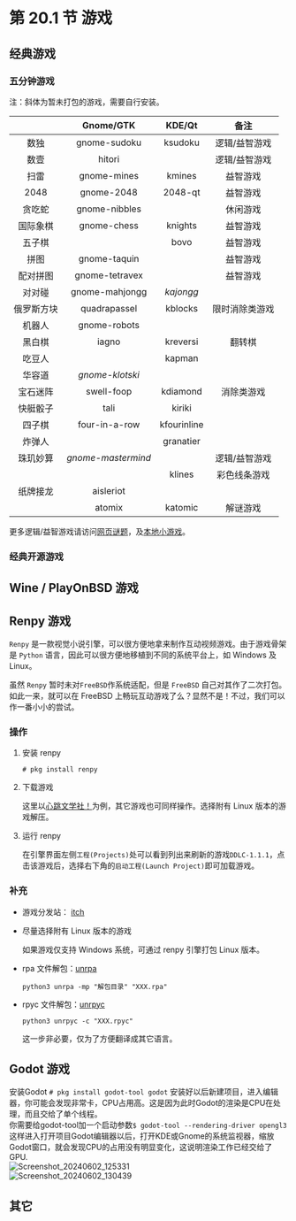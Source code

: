 # 第 20.1 节 游戏

## 经典游戏

### 五分钟游戏

注：斜体为暂未打包的游戏，需要自行安装。

|            |     Gnome/GTK      |   KDE/Qt    |      备注      |
| :--------: | :----------------: | :---------: | :------------: |
|    数独    |    gnome-sudoku    |   ksudoku   | 逻辑/益智游戏  |
|    数壹    |       hitori       |             | 逻辑/益智游戏  |
|    扫雷    |    gnome-mines     |   kmines    |    益智游戏    |
|    2048    |     gnome-2048     |   2048-qt   |    益智游戏    |
|   贪吃蛇   |   gnome-nibbles    |             |    休闲游戏    |
|  国际象棋  |    gnome-chess     |   knights   |    益智游戏    |
|   五子棋   |                    |    bovo     |    益智游戏    |
|    拼图    |    gnome-taquin    |             |    益智游戏    |
|  配对拼图  |   gnome-tetravex   |             |    益智游戏    |
|   对对碰   |   gnome-mahjongg   |  _kajongg_  |                |
| 俄罗斯方块 |    quadrapassel    |   kblocks   | 限时消除类游戏 |
|   机器人   |    gnome-robots    |             |                |
|   黑白棋   |       iagno        |  kreversi   |     翻转棋     |
|   吃豆人   |                    |   kapman    |                |
|   华容道   |  _gnome-klotski_   |             |                |
|  宝石迷阵  |     swell-foop     |  kdiamond   |   消除类游戏   |
|  快艇骰子  |        tali        |   kiriki    |                |
|   四子棋   |   four-in-a-row    | kfourinline |                |
|   炸弹人   |                    |  granatier  |                |
|  珠玑妙算  | _gnome-mastermind_ |             | 逻辑/益智游戏  |
|            |                    |   klines    |  彩色线条游戏  |
|  纸牌接龙  |     aisleriot      |             |                |
|            |       atomix       |   katomic   |    解谜游戏    |

更多逻辑/益智游戏请访问[网页谜题](https://cn.puzzle-sudoku.com/)，及[本地小游戏](https://gottcode.org/)。

### 经典开源游戏

## Wine / PlayOnBSD 游戏

## Renpy 游戏

`Renpy` 是一款视觉小说引擎，可以很方便地拿来制作互动视频游戏。由于游戏骨架是 `Python` 语言，因此可以很方便地移植到不同的系统平台上，如 Windows 及 Linux。

虽然 `Renpy` 暂时未对`FreeBSD`作系统适配，但是 `FreeBSD` 自己对其作了二次打包。如此一来，就可以在 FreeBSD 上畅玩互动游戏了么？显然不是！不过，我们可以作一番小小的尝试。

### 操作

1.  安装 renpy

    `# pkg install renpy`

2.  下载游戏

    这里以[心跳文学社！](https://teamsalvato.itch.io/ddlc)为例，其它游戏也可同样操作。选择附有 Linux 版本的游戏解压。

3.  运行 renpy

    在引擎界面左侧`工程(Projects)`处可以看到列出来刷新的游戏`DDLC-1.1.1`，点击该游戏后，选择右下角的`启动工程(Launch Project)`即可加载游戏。

### 补充

- 游戏分发站： [itch](https://itch.io/)
- 尽量选择附有 Linux 版本的游戏

  如果游戏仅支持 Windows 系统，可通过 renpy 引擎打包 Linux 版本。

- rpa 文件解包：[unrpa](https://github.com/Lattyware/unrpa)

  `python3 unrpa -mp "解包目录" "XXX.rpa"`

- rpyc 文件解包：[unrpyc](https://github.com/CensoredUsername/unrpyc)

  `python3 unrpyc -c "XXX.rpyc"`

  这一步非必要，仅为了方便翻译成其它语言。

## Godot 游戏

安装Godot
```# pkg install godot-tool godot```
安装好以后新建项目，进入编辑器，你可能会发现非常卡，CPU占用高。这是因为此时Godot的渲染是CPU在处理，而且交给了单个线程。  
你需要给godot-tool加一个启动参数`$ godot-tool --rendering-driver opengl3`  
这样进入打开项目Godot编辑器以后，打开KDE或Gnome的系统监视器，缩放Godot窗口，就会发现CPU的占用没有明显变化，这说明渲染工作已经交给了GPU.  
![Screenshot_20240602_125331](https://github.com/FreeBSD-Ask/FreeBSD-Ask/assets/138698339/63f445e5-070d-4b38-82ee-b022c552bb9d)  
![Screenshot_20240602_130439](https://github.com/FreeBSD-Ask/FreeBSD-Ask/assets/138698339/83bbd5e7-3007-45a1-a01c-956c6b5defeb)  


## 其它
